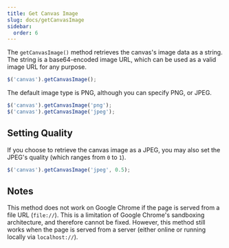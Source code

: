 ```yaml
---
title: Get Canvas Image
slug: docs/getCanvasImage
sidebar:
  order: 6
---
```


The `getCanvasImage()` method retrieves the canvas's image data as a string. The string is a base64-encoded image URL, which can be used as a valid image URL for any purpose.

```js
$('canvas').getCanvasImage();
```

The default image type is PNG, although you can specify PNG, or JPEG.

```js
$('canvas').getCanvasImage('png');
$('canvas').getCanvasImage('jpeg');
```

## Setting Quality

If you choose to retrieve the canvas image as a JPEG, you may also set the JPEG's quality (which ranges from `0` to `1`).

```js
$('canvas').getCanvasImage('jpeg', 0.5);
```

## Notes

This method does not work on Google Chrome if the page is served from a file URL (`file://`). This is a limitation of Google Chrome's sandboxing architecture, and therefore cannot be fixed. However, this method still works when the page is served from a server (either online or running locally via `localhost://`).
